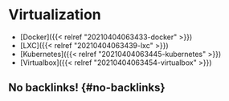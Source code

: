 # Virtualization


-   [Docker]({{< relref "20210404063433-docker" >}})
-   [LXC]({{< relref "20210404063439-lxc" >}})
-   [Kubernetes]({{< relref "20210404063445-kubernetes" >}})
-   [Virtualbox]({{< relref "20210404063454-virtualbox" >}})


## No backlinks! {#no-backlinks}
